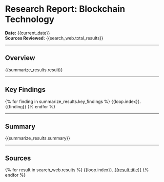 # Research Report: Blockchain Technology

**Date:** {{current_date}}  
**Sources Reviewed:** {{search_web.total_results}}

---

## Overview

{{summarize_results.result}}

---

## Key Findings

{% for finding in summarize_results.key_findings %}
{{loop.index}}. {{finding}}
{% endfor %}

---

## Summary

{{summarize_results.summary}}

---

## Sources

{% for result in search_web.results %}
{{loop.index}}. [{{result.title}}]({{result.url}})
{% endfor %}